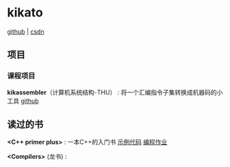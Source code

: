 # kikato
[github](https://github.com/kikato2022) | [csdn](https://blog.csdn.net/weixin_40064300)


## 项目

### 课程项目
**kikassembler**（计算机系统结构-THU） :  将一个汇编指令子集转换成机器码的小工具 [github](https://github.com/kikato2022/kikassembler)


## 读过的书
**<C++ primer plus>** : 一本C++的入门书 [示例代码](https://github.com/kikato2022/-Cpp-Primer-Plus-Example-Code) [编程作业](https://github.com/kikato2022/Cpp-Primer-Plus-exercise)

**<Compilers\>** (龙书) : 
